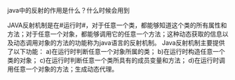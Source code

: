 java中的反射的作用是什么？什么时候会用到


JAVA反射机制是在#运行时#，对于任意一个类，都能够知道这个类的所有属性和方法；对于任意一个对象，都能够调用它的任意一个方法；这种动态获取的信息以及动态调用对象的方法的功能称为java语言的反射机制。 Java反射机制主要提供了以下功能： a)在运行时判断任意一个对象所属的类； b)在运行时构造任意一个类的对象； c)在运行时判断任意一个类所具有的成员变量和方法； d)在运行时调用任意一个对象的方法；生成动态代理。